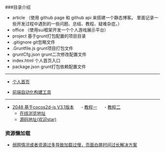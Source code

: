 ###目录介绍
- article （使用 github page 和 github api 来搭建一个静态博客。 里面记录一些开发过程中遇到的一些问题、总结、教程、疑难杂症。）
- office （使用sui框架开发一个个人游戏展示平台）
- project 基于grunt打包配置的项目目录
- .gitignore git忽略文件
- .Gruntfile.js grunt项目打包文件
- gruntCfg.json grunt二次修改配置文件
- index.html 个人首页入口
- package.json grunt打包依赖配置文件
----------------------------------------------------------------------------------------------------------
- [个人首页](https://zhongdz.github.io/)

- [前端自动化构建工具](https://github.com/zhongDZ/gruntTest)
----------------------------------------------------------------------------------------------------------
   
   - [2048 基于cocos2d-js V3.1版本](#)
      - [教程一](#https://github.com/zhongDZ/zhongdz.github.com/issues/30)
      - [教程二](#https://github.com/zhongDZ/zhongdz.github.com/issues/31)
      - [在线浏览地址](https://zhongdz.github.io/openSource/game_2048/startup.html)
      - [源码地址(欢迎star)](https://github.com/zhongDZ/openSource)

 ### 资源懒加载
 - [弱网情况或者资源过多导致加载过慢，页面白屏时间过长解决方案](https://github.com/zhongDZ/zhongdz.github.com/issues/26)
